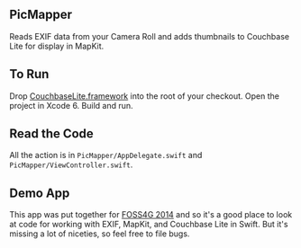 ## PicMapper

Reads EXIF data from your Camera Roll and adds thumbnails to Couchbase Lite for display in MapKit.

## To Run

Drop [CouchbaseLite.framework](http://www.couchbase.com/download#cb-mobile) into the root of your checkout. Open the project in Xcode 6. Build and run.

## Read the Code

All the action is in `PicMapper/AppDelegate.swift` and `PicMapper/ViewController.swift`.

## Demo App

This app was put together for [FOSS4G 2014](https://2014.foss4g.org/session/implementing-basic-geocouch-support-couchbase-lite/) and so it's a good place to look at code for working with EXIF, MapKit, and Couchbase Lite in Swift. But it's missing a lot of niceties, so feel free to file bugs.


